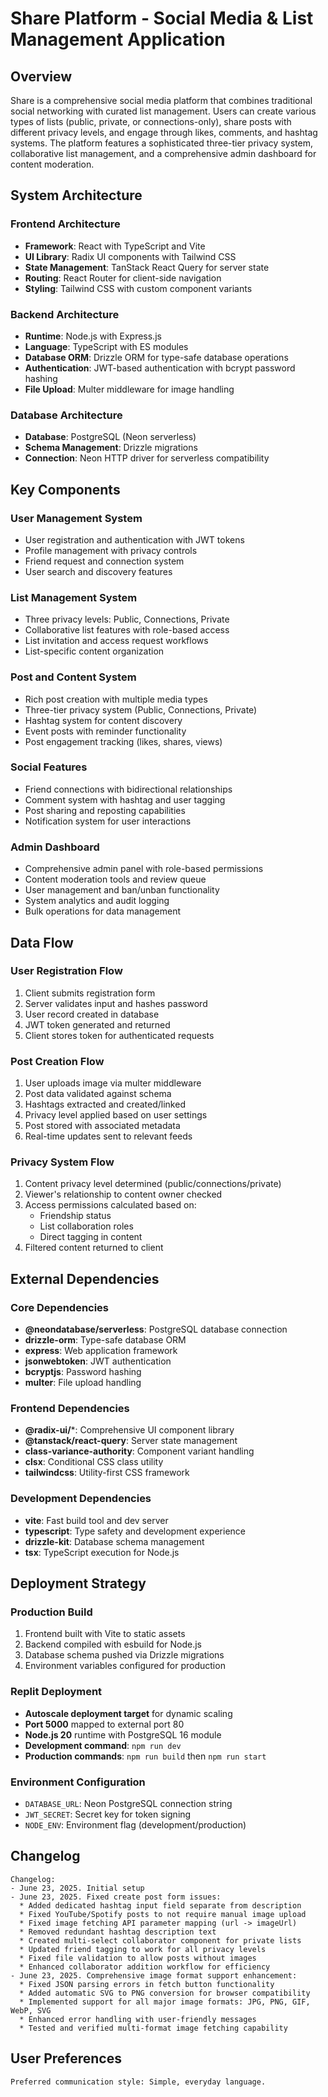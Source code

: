 # Share Platform - Social Media & List Management Application

## Overview

Share is a comprehensive social media platform that combines traditional social networking with curated list management. Users can create various types of lists (public, private, or connections-only), share posts with different privacy levels, and engage through likes, comments, and hashtag systems. The platform features a sophisticated three-tier privacy system, collaborative list management, and a comprehensive admin dashboard for content moderation.

## System Architecture

### Frontend Architecture
- **Framework**: React with TypeScript and Vite
- **UI Library**: Radix UI components with Tailwind CSS
- **State Management**: TanStack React Query for server state
- **Routing**: React Router for client-side navigation
- **Styling**: Tailwind CSS with custom component variants

### Backend Architecture
- **Runtime**: Node.js with Express.js
- **Language**: TypeScript with ES modules
- **Database ORM**: Drizzle ORM for type-safe database operations
- **Authentication**: JWT-based authentication with bcrypt password hashing
- **File Upload**: Multer middleware for image handling

### Database Architecture
- **Database**: PostgreSQL (Neon serverless)
- **Schema Management**: Drizzle migrations
- **Connection**: Neon HTTP driver for serverless compatibility

## Key Components

### User Management System
- User registration and authentication with JWT tokens
- Profile management with privacy controls
- Friend request and connection system
- User search and discovery features

### List Management System
- Three privacy levels: Public, Connections, Private
- Collaborative list features with role-based access
- List invitation and access request workflows
- List-specific content organization

### Post and Content System
- Rich post creation with multiple media types
- Three-tier privacy system (Public, Connections, Private)
- Hashtag system for content discovery
- Event posts with reminder functionality
- Post engagement tracking (likes, shares, views)

### Social Features
- Friend connections with bidirectional relationships
- Comment system with hashtag and user tagging
- Post sharing and reposting capabilities
- Notification system for user interactions

### Admin Dashboard
- Comprehensive admin panel with role-based permissions
- Content moderation tools and review queue
- User management and ban/unban functionality
- System analytics and audit logging
- Bulk operations for data management

## Data Flow

### User Registration Flow
1. Client submits registration form
2. Server validates input and hashes password
3. User record created in database
4. JWT token generated and returned
5. Client stores token for authenticated requests

### Post Creation Flow
1. User uploads image via multer middleware
2. Post data validated against schema
3. Hashtags extracted and created/linked
4. Privacy level applied based on user settings
5. Post stored with associated metadata
6. Real-time updates sent to relevant feeds

### Privacy System Flow
1. Content privacy level determined (public/connections/private)
2. Viewer's relationship to content owner checked
3. Access permissions calculated based on:
   - Friendship status
   - List collaboration roles
   - Direct tagging in content
4. Filtered content returned to client

## External Dependencies

### Core Dependencies
- **@neondatabase/serverless**: PostgreSQL database connection
- **drizzle-orm**: Type-safe database ORM
- **express**: Web application framework
- **jsonwebtoken**: JWT authentication
- **bcryptjs**: Password hashing
- **multer**: File upload handling

### Frontend Dependencies
- **@radix-ui/***: Comprehensive UI component library
- **@tanstack/react-query**: Server state management
- **class-variance-authority**: Component variant handling
- **clsx**: Conditional CSS class utility
- **tailwindcss**: Utility-first CSS framework

### Development Dependencies
- **vite**: Fast build tool and dev server
- **typescript**: Type safety and development experience
- **drizzle-kit**: Database schema management
- **tsx**: TypeScript execution for Node.js

## Deployment Strategy

### Production Build
1. Frontend built with Vite to static assets
2. Backend compiled with esbuild for Node.js
3. Database schema pushed via Drizzle migrations
4. Environment variables configured for production

### Replit Deployment
- **Autoscale deployment target** for dynamic scaling
- **Port 5000** mapped to external port 80
- **Node.js 20** runtime with PostgreSQL 16 module
- **Development command**: `npm run dev`
- **Production commands**: `npm run build` then `npm run start`

### Environment Configuration
- `DATABASE_URL`: Neon PostgreSQL connection string
- `JWT_SECRET`: Secret key for token signing
- `NODE_ENV`: Environment flag (development/production)

## Changelog
```
Changelog:
- June 23, 2025. Initial setup
- June 23, 2025. Fixed create post form issues:
  * Added dedicated hashtag input field separate from description
  * Fixed YouTube/Spotify posts to not require manual image upload
  * Fixed image fetching API parameter mapping (url -> imageUrl)
  * Removed redundant hashtag description text
  * Created multi-select collaborator component for private lists
  * Updated friend tagging to work for all privacy levels
  * Fixed file validation to allow posts without images
  * Enhanced collaborator addition workflow for efficiency
- June 23, 2025. Comprehensive image format support enhancement:
  * Fixed JSON parsing errors in fetch button functionality
  * Added automatic SVG to PNG conversion for browser compatibility
  * Implemented support for all major image formats: JPG, PNG, GIF, WebP, SVG
  * Enhanced error handling with user-friendly messages
  * Tested and verified multi-format image fetching capability
```

## User Preferences
```
Preferred communication style: Simple, everyday language.
```